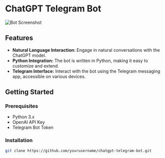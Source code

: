 # ChatGPT Telegram Bot

![Bot Screenshot](https://editor.analyticsvidhya.com/uploads/349973.jpg)

## Features

- **Natural Language Interaction:** Engage in natural conversations with the ChatGPT model.
- **Python Integration:** The bot is written in Python, making it easy to customize and extend.
- **Telegram Interface:** Interact with the bot using the Telegram messaging app, accessible on various devices.

## Getting Started

### Prerequisites

- Python 3.x
- OpenAI API Key
- Telegram Bot Token

### Installation

```bash
git clone https://github.com/yourusername/chatgpt-telegram-bot.git

